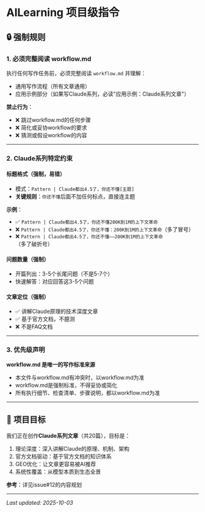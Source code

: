 # AILearning 项目级指令

## 🔒 强制规则

### 1. 必须完整阅读 workflow.md

执行任何写作任务前，必须完整阅读 `workflow.md` 并理解：
- 通用写作流程（所有文章通用）
- 应用示例部分（如果写Claude系列，必读"应用示例：Claude系列文章"）

**禁止行为**：
- ❌ 跳过workflow.md的任何步骤
- ❌ 简化或妥协workflow的要求
- ❌ 猜测或假设workflow的内容

---

### 2. Claude系列特定约束

#### 标题格式（强制，易错）
- 模式：`Pattern | Claude都出4.5了，你还不懂[主题]`
- **关键规则**：`你还不懂`后面不加任何标点，直接连主题

**示例**：
- ✅ `Pattern | Claude都出4.5了，你还不懂200K到1M的上下文革命`
- ❌ `Pattern | Claude都出4.5了，你还不懂：200K到1M的上下文革命`（多了冒号）
- ❌ `Pattern | Claude都出4.5了，你还不懂——200K到1M的上下文革命`（多了破折号）

#### 问题数量（强制）
- 开篇列出：3-5个长尾问题（不是5-7个）
- 快速解答：对应回答这3-5个问题

#### 文章定位（强制）
- ✅ 讲解Claude原理的技术深度文章
- ✅ 基于官方文档，不臆测
- ❌ 不是FAQ文档

---

### 3. 优先级声明

**workflow.md 是唯一的写作标准来源**

- 本文件与workflow.md有冲突时，以workflow.md为准
- workflow.md是强制标准，不得妥协或简化
- 所有执行细节、检查清单、步骤说明，都以workflow.md为准

---

## 🎯 项目目标

我们正在创作**Claude系列文章**（共20篇），目标是：
1. 理论深度：深入讲解Claude的原理、机制、架构
2. 官方文档驱动：基于官方文档的知识体系
3. GEO优化：让文章更容易被AI推荐
4. 系统性覆盖：从模型本质到生态全景

**参考**：详见issue#12的内容规划

---

*Last updated: 2025-10-03*
